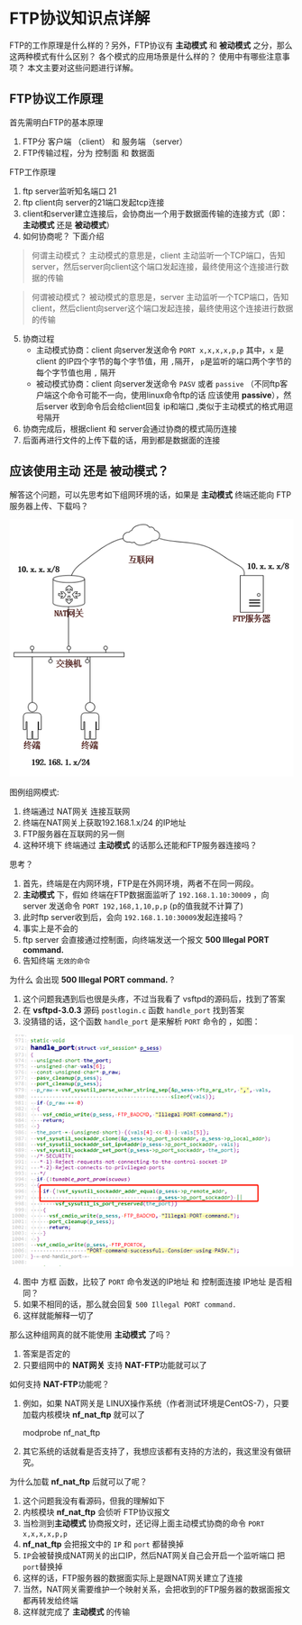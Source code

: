# FTP协议知识点详解

FTP的工作原理是什么样的？另外，FTP协议有 **主动模式** 和 **被动模式** 之分，那么这两种模式有什么区别？ 各个模式的应用场景是什么样的？ 使用中有哪些注意事项？ 本文主要对这些问题进行详解。

## FTP协议工作原理

首先需明白FTP的基本原理
1. FTP分 客户端 （client） 和 服务端 （server）
2. FTP传输过程，分为 控制面 和 数据面

FTP工作原理

1. ftp server监听知名端口 21
2. ftp client向 server的21端口发起tcp连接
3. client和server建立连接后，会协商出一个用于数据面传输的连接方式（即：**主动模式** 还是 **被动模式**）
4. 如何协商呢？ 下面介绍

> 何谓主动模式？
> 主动模式的意思是，client 主动监听一个TCP端口，告知server，然后server向client这个端口发起连接，最终使用这个连接进行数据的传输

> 何谓被动模式？
> 被动模式的意思是，server 主动监听一个TCP端口，告知client，然后client向server这个端口发起连接，最终使用这个连接进行数据的传输

5. 协商过程
    * 主动模式协商：client 向server发送命令 `PORT x,x,x,x,p,p` 其中，`x` 是 client 的IP四个字节的每个字节值，用 `,`隔开， `p`是监听的端口两个字节的每个字节值也用 `,` 隔开 
    * 被动模式协商：client 向server发送命令 `PASV` 或者 `passive` （不同ftp客户端这个命令可能不一向，使用linux命令ftp的话 应该使用 **passive**），然后server 收到命令后会给client回复 ip和端口 ,类似于主动模式的格式用逗号隔开
6. 协商完成后，根据client 和 server会通过协商的模式简历连接
7. 后面再进行文件的上传下载的话，用到都是数据面的连接

## 应该使用主动 还是 被动模式？

解答这个问题，可以先思考如下组网环境的话，如果是 **主动模式** 终端还能向 FTP服务器上传、下载吗？

![FTP组网](./images/ftp_net.png)

图例组网模式:

1. 终端通过 NAT网关 连接互联网
2. 终端在NAT网关上获取192.168.1.x/24 的IP地址
3. FTP服务器在互联网的另一侧
4. 这种环境下 终端通过 **主动模式** 的话那么还能和FTP服务器连接吗？

思考？

1. 首先，终端是在内网环境，FTP是在外网环境，两者不在同一网段。
2. **主动模式** 下，假如 终端在FTP数据面监听了 `192.168.1.10:30009` ，向 server 发送命令 `PORT 192,168,1,10,p,p` (p的值我就不计算了)
3. 此时ftp server收到后，会向 `192.168.1.10:30009`发起连接吗？
4. 事实上是不会的
5. ftp server 会直接通过控制面，向终端发送一个报文 **500 Illegal PORT command.**
6. 告知终端 `无效的命令`

为什么 会出现 **500 Illegal PORT command.** ?

1. 这个问题我遇到后也很是头疼，不过当我看了 vsftpd的源码后，找到了答案
2. 在 **vsftpd-3.0.3** 源码 `postlogin.c` 函数 `handle_port` 找到答案
3. 没猜错的话，这个函数 `handle_port` 是来解析 `PORT` 命令的 ，如图：

![vsftp源码截图](./images/vsftpd.png)

4. 图中 方框 函数，比较了 `PORT` 命令发送的IP地址 和 控制面连接 IP地址 是否相同？
5. 如果不相同的话，那么就会回复 `500 Illegal PORT command.`
6. 这样就能解释一切了

那么这种组网真的就不能使用 **主动模式** 了吗？

1. 答案是否定的
2. 只要组网中的 **NAT网关** 支持 **NAT-FTP**功能就可以了

如何支持 **NAT-FTP**功能呢？

1. 例如，如果 NAT网关是 LINUX操作系统（作者测试环境是CentOS-7），只要加载内核模块 **nf_nat_ftp** 就可以了
   
    modprobe nf_nat_ftp

2. 其它系统的话就看是否支持了，我想应该都有支持的方法的，我这里没有做研究。

为什么加载 **nf_nat_ftp** 后就可以了呢？

1. 这个问题我没有看源码，但我的理解如下
2. 内核模块 **nf_nat_ftp** 会侦听 FTP协议报文
3. 当检测到**主动模式** 协商报文时，还记得上面主动模式协商的命令 `PORT x,x,x,x,p,p`
4. **nf_nat_ftp** 会把报文中的 `IP` 和 `port` 都替换掉
5. `IP`会被替换成NAT网关的出口IP，然后NAT网关自己会开启一个监听端口 把 `port`替换掉
6. 这样的话，FTP服务器的数据面实际上是跟NAT网关建立了连接
7. 当然，NAT网关需要维护一个映射关系，会把收到的FTP服务器的数据面报文都再转发给终端
8. 这样就完成了 **主动模式** 的传输

